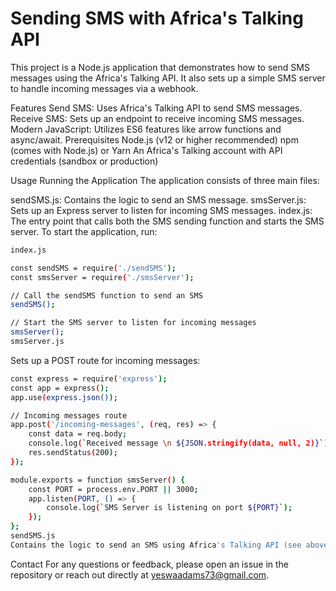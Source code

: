 # Sending SMS with Africa's Talking API
This project is a Node.js application that demonstrates how to send SMS messages using the Africa's Talking API. It also sets up a simple SMS server to handle incoming messages via a webhook.

Features
Send SMS: Uses Africa's Talking API to send SMS messages.
Receive SMS: Sets up an endpoint to receive incoming SMS messages.
Modern JavaScript: Utilizes ES6 features like arrow functions and async/await.
Prerequisites
Node.js (v12 or higher recommended)
npm (comes with Node.js) or Yarn
An Africa's Talking account with API credentials (sandbox or production)

Usage
Running the Application
The application consists of three main files:

sendSMS.js: Contains the logic to send an SMS message.
smsServer.js: Sets up an Express server to listen for incoming SMS messages.
index.js: The entry point that calls both the SMS sending function and starts the SMS server.
To start the application, run:

```bash
index.js

const sendSMS = require('./sendSMS');
const smsServer = require('./smsServer');

// Call the sendSMS function to send an SMS
sendSMS();

// Start the SMS server to listen for incoming messages
smsServer();
smsServer.js

```
Sets up a POST route for incoming messages:

```bash
const express = require('express');
const app = express();
app.use(express.json());

// Incoming messages route
app.post('/incoming-messages', (req, res) => {
    const data = req.body;
    console.log(`Received message \n ${JSON.stringify(data, null, 2)}`);
    res.sendStatus(200);
});

module.exports = function smsServer() {
    const PORT = process.env.PORT || 3000;
    app.listen(PORT, () => {
        console.log(`SMS Server is listening on port ${PORT}`);
    });
};
sendSMS.js
Contains the logic to send an SMS using Africa's Talking API (see above).

```


Contact
For any questions or feedback, please open an issue in the repository or reach out directly at yeswaadams73@gmail.com.

